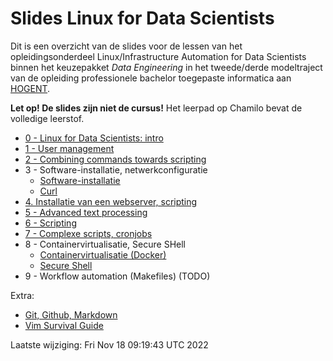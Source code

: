 # Slides Linux for Data Scientists

Dit is een overzicht van de slides voor de lessen van het opleidingsonderdeel Linux/Infrastructure Automation for Data Scientists binnen het keuzepakket *Data Engineering* in het tweede/derde modeltraject van de opleiding professionele bachelor toegepaste informatica aan [HOGENT](https://www.hogent.be/).

**Let op! De slides zijn niet de cursus!** Het leerpad op Chamilo bevat de volledige leerstof.

- [0 - Linux for Data Scientists: intro](00-linux-ds-intro.html)
- [1 - User management](01-user-mgmt.html)
- [2 - Combining commands towards scripting](02-towards-scripting.html)
- 3 - Software-installatie, netwerkconfiguratie
    - [Software-installatie](03-software-installatie.html)
    - [Curl](03-curl.html)
- [4. Installatie van een webserver, scripting](04-installatie-webserver.html)
- [5 - Advanced text processing](05-advanced-text-processing.html)
- [6 - Scripting](06-scripting.html)
- [7 - Complexe scripts, cronjobs](07-scripting-cronjobs.html)
- 8 - Containervirtualisatie, Secure SHell
    - [Containervirtualisatie (Docker)](08-containers.html)
    - [Secure Shell](08-ssh.html)
- 9 - Workflow automation (Makefiles) (TODO)

Extra:

- [Git, Github, Markdown](99-git-survival-guide.html)
- [Vim Survival Guide](99-vim-survival-guide.html)

Laatste wijziging: Fri Nov 18 09:19:43 UTC 2022